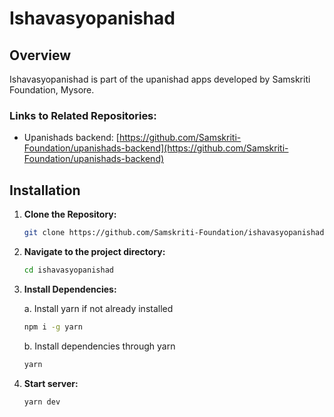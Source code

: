 # Ishavasyopanishad

## Overview

Ishavasyopanishad is part of the upanishad apps developed by Samskriti Foundation, Mysore.

### Links to Related Repositories:
  
- Upanishads backend: [https://github.com/Samskriti-Foundation/upanishads-backend](https://github.com/Samskriti-Foundation/upanishads-backend)

## Installation

1. **Clone the Repository:**

   ```bash
   git clone https://github.com/Samskriti-Foundation/ishavasyopanishad.git
   ```
   
2. **Navigate to the project directory:**
  
    ```bash
    cd ishavasyopanishad
    ```

3. **Install Dependencies:**
   
    a. Install yarn if not already installed

    ```bash
    npm i -g yarn
    ```
    
    b. Install dependencies through yarn

   ```bash
   yarn
   ```

3. **Start server:**

   ```bash
   yarn dev
   ```
